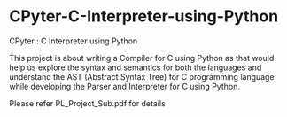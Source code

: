 # CPyter-C-Interpreter-using-Python
CPyter : C Interpreter using Python

This project is about writing a Compiler for C using Python as
that would help us explore the syntax and semantics for both
the languages and understand the AST (Abstract Syntax Tree)
for C programming language while developing the Parser and
Interpreter for C using Python.

Please refer PL_Project_Sub.pdf for details
